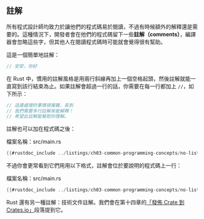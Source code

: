 ## 註解

所有程式設計師均致力於讓他們的程式碼易於閱讀，不過有時候額外的解釋還是需要的。這種情況下，開發者會在他們的程式碼留下一些**註解（comments）**，編譯器會忽略這些字，但其他人在閱讀程式碼時可能就會覺得很有幫助。

這是一個簡單地註解：

```rust
// 安安，你好
```

在 Rust 中，慣用的註解風格是用兩行斜線再加上一個空格起頭，然後註解就能一直寫到該行結束為止。如果註解會超過一行的話，你需要在每一行都加上 `//`，如下所示：

```rust
// 這邊處理的事情很複雜，長到
// 我們需要多行註解來能解釋！
// 希望此註解能幫助你理解。
```

註解也可以加在程式碼之後：

<span class="filename">檔案名稱：src/main.rs</span>

```rust
{{#rustdoc_include ../listings/ch03-common-programming-concepts/no-listing-24-comments-end-of-line/src/main.rs}}
```

不過你會更常看到它們用用以下格式，註解會位於要說明的程式碼上一行：

<span class="filename">檔案名稱：src/main.rs</span>

```rust
{{#rustdoc_include ../listings/ch03-common-programming-concepts/no-listing-25-comments-above-line/src/main.rs}}
```

Rust 還有另一種註解：技術文件註解。我們會在第十四章的[「發佈 Crate 到 Crates.io」][publishing]<!-- ignore -->段落提到它。

[publishing]: ch14-02-publishing-to-crates-io.html